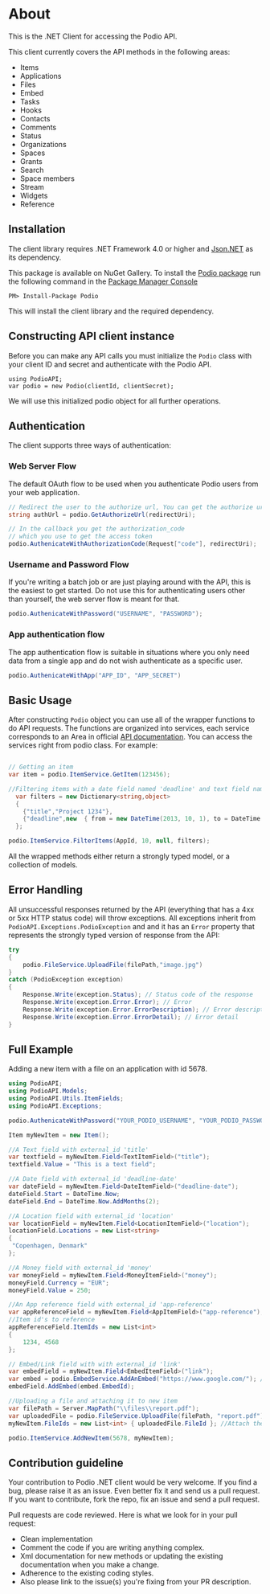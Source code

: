 About
=====

This is the .NET Client for accessing the Podio API. 

This client currently covers the API methods in the following areas:

- Items
- Applications
- Files
- Embed
- Tasks
- Hooks
- Contacts
- Comments
- Status
- Organizations
- Spaces
- Grants
- Search
- Space members
- Stream
- Widgets
- Reference

Installation
-------

The client library requires .NET Framework 4.0 or higher and [Json.NET](http://www.nuget.org/packages/Newtonsoft.Json/) as its dependency.

This package is available on NuGet Gallery. To install the [Podio package](http://www.nuget.org/packages/podio) run the following command in the [Package Manager Console](http://docs.nuget.org/docs/start-here/using-the-package-manager-console)

    PM> Install-Package Podio

This will install the client library and the required dependency.

Constructing API client instance
-------------

Before you can make any API calls you must initialize the `Podio` class with your client ID and secret and authenticate with the Podio API.

    using PodioAPI;
    var podio = new Podio(clientId, clientSecret);

We will use this initialized podio object for all further operations.

Authentication
--------------

The client supports three ways of authentication:

### Web Server Flow

The default OAuth flow to be used when you authenticate Podio users from your web application.

```csharp
// Redirect the user to the authorize url, You can get the authorize url by calling 'GetAuthorizeUrl' method in podio class.
string authUrl = podio.GetAuthorizeUrl(redirectUri);

// In the callback you get the authorization_code 
// which you use to get the access token
podio.AuthenicateWithAuthorizationCode(Request["code"], redirectUri);
```

### Username and Password Flow

If you're writing a batch job or are just playing around with the API, this is the easiest to get started. Do not use this for authenticating users other than yourself, the web server flow is meant for that.

```csharp
podio.AuthenicateWithPassword("USERNAME", "PASSWORD");
```

### App authentication flow

The app authentication flow is suitable in situations where you only need data from a single app and do not wish authenticate as a specific user.

```csharp
podio.AuthenicateWithApp("APP_ID", "APP_SECRET")
```

Basic Usage
-----------

After constructing `Podio` object  you can use all of the wrapper functions to do API requests. The functions are organized into services, each service corresponds to an Area in official [API documentation](https://developers.podio.com/doc). You can access the services right from podio class. For example:

```csharp

// Getting an item
var item = podio.ItemService.GetItem(123456);

//Filtering items with a date field named 'deadline' and text field named 'title' and limit the results by 10
  var filters = new Dictionary<string,object>
  {
    {"title","Project 1234"},
    {"deadline",new  { from = new DateTime(2013, 10, 1), to = DateTime.Now }}
  };

podio.ItemService.FilterItems(AppId, 10, null, filters);
```

All the wrapped methods either return a strongly typed model, or a collection of models.

Error Handling
--------------

All unsuccessful responses returned by the API (everything that has a 4xx or 5xx HTTP status code) will throw exceptions. All exceptions inherit from `PodioAPI.Exceptions.PodioException` and and it has an `Error` property that represents the strongly typed version of response from the API:

```csharp
try
{
    podio.FileService.UploadFile(filePath,"image.jpg")
}
catch (PodioException exception)
{
    Response.Write(exception.Status); // Status code of the response
    Response.Write(exception.Error.Error); // Error
    Response.Write(exception.Error.ErrorDescription); // Error description
    Response.Write(exception.Error.ErrorDetail); // Error detail
}
```

Full Example
------------
Adding a new item with a file on an application with id 5678.

```csharp
using PodioAPI;
using PodioAPI.Models;
using PodioAPI.Utils.ItemFields;
using PodioAPI.Exceptions;

podio.AuthenicateWithPassword("YOUR_PODIO_USERNAME", "YOUR_PODIO_PASSWORD");

Item myNewItem = new Item();

//A Text field with external_id 'title'
var textfield = myNewItem.Field<TextItemField>("title");
textfield.Value = "This is a text field";

//A Date field with external_id 'deadline-date'
var dateField = myNewItem.Field<DateItemField>("deadline-date");
dateField.Start = DateTime.Now;
dateField.End = DateTime.Now.AddMonths(2);

//A Location field with external_id 'location'
var locationField = myNewItem.Field<LocationItemField>("location");
locationField.Locations = new List<string> 
{ 
 "Copenhagen, Denmark"
};

//A Money field with external_id 'money'
var moneyField = myNewItem.Field<MoneyItemField>("money");
moneyField.Currency = "EUR";
moneyField.Value = 250;

//An App reference field with external_id 'app-reference'
var appReferenceField = myNewItem.Field<AppItemField>("app-reference");
//Item id's to reference
appReferenceField.ItemIds = new List<int>
{
    1234, 4568
};

// Embed/Link field with with external_id 'link'
var embedField = myNewItem.Field<EmbedItemField>("link");
var embed = podio.EmbedService.AddAnEmbed("https://www.google.com/"); // Creating an embed
embedField.AddEmbed(embed.EmbedId);

//Uploading a file and attaching it to new item
var filePath = Server.MapPath("\\files\\report.pdf");
var uploadedFile = podio.FileService.UploadFile(filePath, "report.pdf");
myNewItem.FileIds = new List<int> { uploadedFile.FileId }; //Attach the uploaded file's id to item

podio.ItemService.AddNewItem(5678, myNewItem);
```

Contribution guideline
-----------------

Your contribution to Podio .NET client would be very welcome. If you find a bug, please raise it as an issue. Even better fix it and send us a pull request. If you want to contribute, fork the repo, fix an issue and send a pull request.

Pull requests are code reviewed. Here is what we look for in your pull request:

- Clean implementation
- Comment the code if you are writing anything complex.
- Xml documentation for new methods or updating the existing documentation when you make a change.
- Adherence to the existing coding styles.
- Also please link to the issue(s) you're fixing from your PR description.
